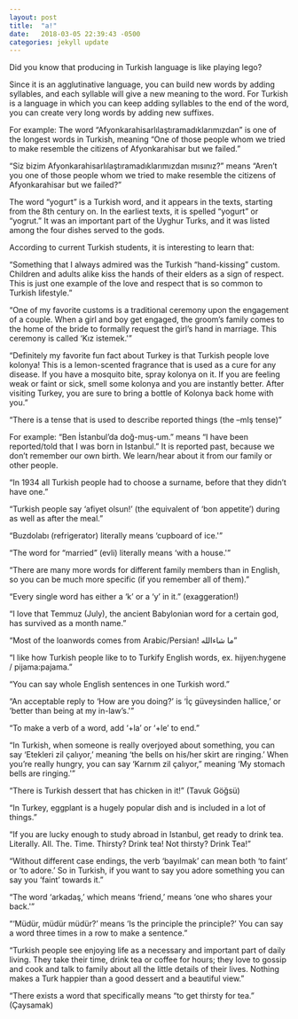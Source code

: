 ```yaml
---
layout: post 
title:  "a!"
date:   2018-03-05 22:39:43 -0500
categories: jekyll update
---
```


Did you know that producing in Turkish language is like playing lego?

Since it is an agglutinative language, you can build new words by adding syllables, and each syllable will give a new meaning to the word. For Turkish is a language in which you can keep adding syllables to the end of the word, you can create very long words by adding new suffixes.

For example: The word “Afyonkarahisarlılaştıramadıklarımızdan” is one of the longest words in Turkish, meaning “One of those people whom we tried to make resemble the citizens of Afyonkarahisar but we failed.”

“Siz bizim Afyonkarahisarlılaştıramadıklarımızdan mısınız?” means “Aren’t you one of those people whom we tried to make resemble the citizens of Afyonkarahisar but we failed?”

The word “yogurt” is a Turkish word, and it appears in the texts, starting from the 8th century on. In the earliest texts, it is spelled “yogurt” or “yogrut.” It was an important part of the Uyghur Turks, and it was listed among the four dishes served to the gods.

According to current Turkish students, it is interesting to learn that:

“Something that I always admired was the Turkish “hand-kissing” custom. Children and adults alike kiss the hands of their elders as a sign of respect. This is just one example of the love and respect that is so common to Turkish lifestyle.”

“One of my favorite customs is a traditional ceremony upon the engagement of a couple. When a girl and boy get engaged, the groom’s family comes to the home of the bride to formally request the girl’s hand in marriage. This ceremony is called ‘Kız istemek.'”

“Definitely my favorite fun fact about Turkey is that Turkish people love kolonya! This is a lemon-scented fragrance that is used as a cure for any disease. If you have a mosquito bite, spray kolonya on it. If you are feeling weak or faint or sick, smell some kolonya and you are instantly better. After visiting Turkey, you are sure to bring a bottle of Kolonya back home with you.”

“There is a tense that is used to describe reported things (the –mIş tense)”

For example: “Ben İstanbul’da doğ-muş-um.” means “I have been reported/told that I was born in Istanbul.” It is reported past, because we don’t remember our own birth. We learn/hear about it from our family or other people.

“In 1934 all Turkish people had to choose a surname, before that they didn’t have one.”

“Turkish people say ‘afiyet olsun!’ (the equivalent of ‘bon appetite’) during as well as after the meal.”

“Buzdolabı (refrigerator) literally means ‘cupboard of ice.'”

“The word for “married” (evli) literally means ‘with a house.'”

“There are many more words for different family members than in English, so you can be much more specific (if you remember all of them).”

“Every single word has either a ‘k’ or a ‘y’ in it.” (exaggeration!)

“I love that Temmuz (July), the ancient Babylonian word for a certain god, has survived as a month name.”

“Most of the loanwords comes from Arabic/Persian! ما شاءالله”

“I like how Turkish people like to to Turkify English words, ex. hijyen:hygene / pijama:pajama.”

“You can say whole English sentences in one Turkish word.”

“An acceptable reply to ‘How are you doing?’ is ‘İç güveysinden hallice,’ or ‘better than being at my in-law’s.'”

“To make a verb of a word, add ‘+la’ or ‘+le’ to end.”

“In Turkish, when someone is really overjoyed about something, you can say ‘Etekleri zil çalıyor,’ meaning ‘the bells on his/her skirt are ringing.’ When you’re really hungry, you can say ‘Karnım zil çalıyor,” meaning ‘My stomach bells are ringing.'”

“There is Turkish dessert that has chicken in it!” (Tavuk Göğsü)

“In Turkey, eggplant is a hugely popular dish and is included in a lot of things.”

“If you are lucky enough to study abroad in Istanbul, get ready to drink tea. Literally. All. The. Time. Thirsty? Drink tea! Not thirsty? Drink Tea!”

“Without different case endings, the verb ‘bayılmak’ can mean both ‘to faint’ or ‘to adore.’ So in Turkish, if you want to say you adore something you can say you ‘faint’ towards it.”

“The word ‘arkadaş,’ which means ‘friend,’ means ‘one who shares your back.'”

“‘Müdür, müdür müdür?’ means ‘Is the principle the principle?’ You can say a word three times in a row to make a sentence.”

“Turkish people see enjoying life as a necessary and important part of daily living. They take their time, drink tea or coffee for hours; they love to gossip and cook and talk to family about all the little details of their lives. Nothing makes a Turk happier than a good dessert and a beautiful view.”

“There exists a word that specifically means “to get thirsty for tea.” (Çaysamak)
